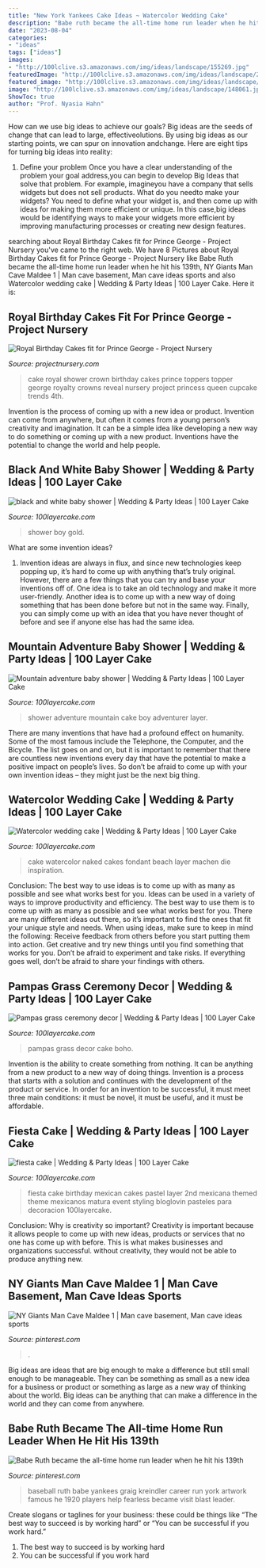 ```yaml
---
title: "New York Yankees Cake Ideas ~ Watercolor Wedding Cake"
description: "Babe ruth became the all-time home run leader when he hit his 139th"
date: "2023-08-04"
categories:
- "ideas"
tags: ["ideas"]
images:
- "http://100lclive.s3.amazonaws.com/img/ideas/landscape/155269.jpg"
featuredImage: "http://100lclive.s3.amazonaws.com/img/ideas/landscape/219633.jpg"
featured_image: "http://100lclive.s3.amazonaws.com/img/ideas/landscape/148600.jpg"
image: "http://100lclive.s3.amazonaws.com/img/ideas/landscape/148061.jpg"
ShowToc: true
author: "Prof. Nyasia Hahn"
---
```



How can we use big ideas to achieve our goals?
Big ideas are the seeds of change that can lead to large, effectiveolutions. By using big ideas as our starting points, we can spur on innovation andchange. Here are eight tips for turning big ideas into reality:
1. Define your problem
Once you have a clear understanding of the problem your goal address,you can begin to develop Big Ideas that solve that problem. For example, imagineyou have a company that sells widgets but does not sell products. What do you needto make your widgets? You need to define what your widget is, and then come up with ideas for making them more efficient or unique. In this case,big ideas would be identifying ways to make your widgets more efficient by improving manufacturing processes or creating new design features.


	

		
searching about Royal Birthday Cakes fit for Prince George - Project Nursery you've came to the right web. We have 8 Pictures about Royal Birthday Cakes fit for Prince George - Project Nursery like Babe Ruth became the all-time home run leader when he hit his 139th, NY Giants Man Cave Maldee 1 | Man cave basement, Man cave ideas sports and also Watercolor wedding cake | Wedding &amp; Party Ideas | 100 Layer Cake. Here it is:
		
    
## Royal Birthday Cakes Fit For Prince George - Project Nursery

<img loading=lazy src="https://projectnursery.com/wp-content/uploads/2014/07/RoyalShowerCakeTopper.jpg" onerror="this.onerror=null;this.src='https://tse3.mm.bing.net/th?id=OIP.lFiA2sIvoGYa2MRAI5TEpAHaLE&amp;pid=15.1';" alt="Royal Birthday Cakes fit for Prince George - Project Nursery">

_Source: projectnursery.com_

>cake royal shower crown birthday cakes prince toppers topper george royalty crowns reveal nursery project princess queen cupcake trends 4th. 

	

Invention is the process of coming up with a new idea or product. Invention can come from anywhere, but often it comes from a young person’s creativity and imagination. It can be a simple idea like developing a new way to do something or coming up with a new product. Inventions have the potential to change the world and help people.

    
## Black And White Baby Shower | Wedding &amp; Party Ideas | 100 Layer Cake

<img loading=lazy src="http://100lclive.s3.amazonaws.com/img/ideas/landscape/155269.jpg" onerror="this.onerror=null;this.src='https://tse4.mm.bing.net/th?id=OIP.ieyy7j5vkAS48VyOlh5o0wHaLH&amp;pid=15.1';" alt="black and white baby shower | Wedding &amp; Party Ideas | 100 Layer Cake">

_Source: 100layercake.com_

>shower boy gold. 

	

What are some invention ideas?
1. Invention ideas are always in flux, and since new technologies keep popping up, it’s hard to come up with anything that’s truly original. However, there are a few things that you can try and base your inventions off of. One idea is to take an old technology and make it more user-friendly. Another idea is to come up with a new way of doing something that has been done before but not in the same way. Finally, you can simply come up with an idea that you have never thought of before and see if anyone else has had the same idea.

    
## Mountain Adventure Baby Shower | Wedding &amp; Party Ideas | 100 Layer Cake

<img loading=lazy src="http://100lclive.s3.amazonaws.com/img/ideas/landscape/165069.jpg" onerror="this.onerror=null;this.src='https://tse2.mm.bing.net/th?id=OIP.QpmNrQZpuPUcsf1Oc8QN9AHaLH&amp;pid=15.1';" alt="Mountain adventure baby shower | Wedding &amp; Party Ideas | 100 Layer Cake">

_Source: 100layercake.com_

>shower adventure mountain cake boy adventurer layer. 

	

There are many inventions that have had a profound effect on humanity. Some of the most famous include the Telephone, the Computer, and the Bicycle. The list goes on and on, but it is important to remember that there are countless new inventions every day that have the potential to make a positive impact on people’s lives. So don’t be afraid to come up with your own invention ideas – they might just be the next big thing.

    
## Watercolor Wedding Cake | Wedding &amp; Party Ideas | 100 Layer Cake

<img loading=lazy src="http://100lclive.s3.amazonaws.com/img/ideas/landscape/148600.jpg" onerror="this.onerror=null;this.src='https://tse2.mm.bing.net/th?id=OIP.4kDRN20uqUMFzQ-RpoZL4wHaJ4&amp;pid=15.1';" alt="Watercolor wedding cake | Wedding &amp; Party Ideas | 100 Layer Cake">

_Source: 100layercake.com_

>cake watercolor naked cakes fondant beach layer machen die inspiration. 

	

Conclusion: The best way to use ideas is to come up with as many as possible and see what works best for you.
Ideas can be used in a variety of ways to improve productivity and efficiency. The best way to use them is to come up with as many as possible and see what works best for you. There are many different ideas out there, so it’s important to find the ones that fit your unique style and needs. When using ideas, make sure to keep in mind the following: Receive feedback from others before you start putting them into action. Get creative and try new things until you find something that works for you. Don’t be afraid to experiment and take risks. If everything goes well, don’t be afraid to share your findings with others.

    
## Pampas Grass Ceremony Decor | Wedding &amp; Party Ideas | 100 Layer Cake

<img loading=lazy src="http://100lclive.s3.amazonaws.com/img/ideas/landscape/219633.jpg" onerror="this.onerror=null;this.src='https://tse1.mm.bing.net/th?id=OIP.8PEmdmbeQiKG1zCabxAEswHaLH&amp;pid=15.1';" alt="Pampas grass ceremony decor | Wedding &amp; Party Ideas | 100 Layer Cake">

_Source: 100layercake.com_

>pampas grass decor cake boho. 

	

Invention is the ability to create something from nothing. It can be anything from a new product to a new way of doing things. Invention is a process that starts with a solution and continues with the development of the product or service. In order for an invention to be successful, it must meet three main conditions: it must be novel, it must be useful, and it must be affordable.

    
## Fiesta Cake | Wedding &amp; Party Ideas | 100 Layer Cake

<img loading=lazy src="http://100lclive.s3.amazonaws.com/img/ideas/landscape/148061.jpg" onerror="this.onerror=null;this.src='https://tse3.mm.bing.net/th?id=OIP.tVl2L4IjLFKIzBzqoB084wHaLH&amp;pid=15.1';" alt="fiesta cake | Wedding &amp; Party Ideas | 100 Layer Cake">

_Source: 100layercake.com_

>fiesta cake birthday mexican cakes pastel layer 2nd mexicana themed theme mexicanos matura event styling bloglovin pasteles para decoracion 100layercake. 

	

Conclusion: Why is creativity so important?
Creativity is important because it allows people to come up with new ideas, products or services that no one has come up with before. This is what makes businesses and organizations successful. without creativity, they would not be able to produce anything new.

    
## NY Giants Man Cave Maldee 1 | Man Cave Basement, Man Cave Ideas Sports

<img loading=lazy src="https://i.pinimg.com/736x/ef/e4/88/efe4883a2370ca5c0bb7f42943edc298.jpg" onerror="this.onerror=null;this.src='https://tse1.mm.bing.net/th?id=OIP.-GwSuhY6BcmgRsd96mvPVQHaFj&amp;pid=15.1';" alt="NY Giants Man Cave Maldee 1 | Man cave basement, Man cave ideas sports">

_Source: pinterest.com_

>. 

	

Big ideas are ideas that are big enough to make a difference but still small enough to be manageable. They can be something as small as a new idea for a business or product or something as large as a new way of thinking about the world. Big ideas can be anything that can make a difference in the world and they can come from anywhere.

    
## Babe Ruth Became The All-time Home Run Leader When He Hit His 139th

<img loading=lazy src="https://i.pinimg.com/736x/43/b6/73/43b673a6ebcb4fb946f0316f1c88761f--babe-ruth-career.jpg" onerror="this.onerror=null;this.src='https://tse4.mm.bing.net/th?id=OIP.tCGbrcCITd_KTu0aaLMF0AHaLY&amp;pid=15.1';" alt="Babe Ruth became the all-time home run leader when he hit his 139th">

_Source: pinterest.com_

>baseball ruth babe yankees graig kreindler career run york artwork famous he 1920 players help fearless became visit blast leader. 

	

Create slogans or taglines for your business: these could be things like “The best way to succeed is by working hard” or “You can be successful if you work hard.”
1. The best way to succeed is by working hard 
2. You can be successful if you work hard 

